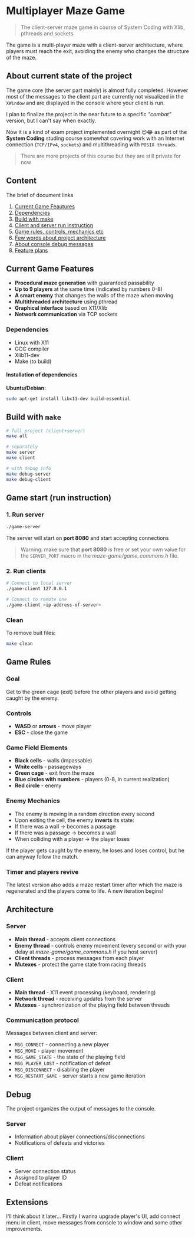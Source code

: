 # Multiplayer Maze Game 
> The client-server maze game in course of System Coding with Xlib, pthreads and sockets

The game is a multi-player maze with a client-server architecture, where players must reach the exit, avoiding the enemy who changes the structure of the maze.

## About current state of the project
The game core (the server part mainly) is almost fully completed. However most of the messages to the client part are currently not visualized in the `XWindow` and are displayed in the console where your client is run.

I plan to finalize the project in the near future to a specific *"combat"* version, but I can't say when exactly.

Now it is a kind of exam project implemented overnight 😉😂 as part of the **System Coding**  studing course somewhat covering work with an Internet connection (`TCP/IPv4`, `sockets`) and multithreading with `POSIX threads`.
> There are more projects of this course but they are still private for now

## Сontent
The brief of document links
1. [Current Game Feautures](#current-game-features)
2. [Dependencies](#dependencies)
3. [Build with make](#build-with-make)
4. [Client and server run instruction](#game-start-run-instruction)
5. [Game rules, controls, mechanics etc](#game-rules)
6. [Few words about project architecture](#architecture)
7. [About console debug messages](#debug)
8. [Feature plans](#extensions)


## Current Game Features

- **Procedural maze generation** with guaranteed passability
- **Up to 9 players** at the same time (indicated by numbers 0-8)
- **A smart enemy** that changes the walls of the maze when moving
- **Multithreaded architecture** using pthread
- **Graphical interface** based on X11/Xlib
- **Network communication** via TCP sockets


### Dependencies
- Linux with X11
- GCC compiler
- Xlib11-dev
- Make (to build)


#### Installation of dependencies

**Ubuntu/Debian:**
```bash
sudo apt-get install libx11-dev build-essential
```


## Build with `make`

```bash
# full project (client+server)
make all

# separately
make server
make client

# with debug info
make debug-server
make debug-client
```


## Game start (run instruction)

### 1. Run server
```bash
./game-server
```
The server will start on **port 8080** and start accepting connections

> Warning: make sure that **port 8080** is free or set your own value for the `SERVER_PORT` macro in the *maze-game/game_commons.h* file.


### 2. Run clients
```bash
# Connect to local server
./game-client 127.0.0.1

# Connect to remote one
./game-client <ip-address-of-server>
```

### Clean
To remove buit files:
```bash
make clean
```


## Game Rules

### Goal
Get to the green cage (exit) before the other players and avoid getting caught by the enemy.

### Controls

- **WASD** or **arrows** - move player
- **ESC** - close the game


### Game Field Elements
- **Black cells** - walls (impassable)
- **White cells** - passageways
- **Green cage** - exit from the maze
- **Blue circles with numbers** - players (0-8, in current realization)
- **Red circle** - enemy


### Enemy Mechanics
- The enemy is moving in a random direction every second
- Upon exiting the cell, the enemy **inverts** its state:
- If there was a wall -> becomes a passage
- If there was a passage -> becomes a wall
- When colliding with a player -> the player loses

If the player gets caught by the enemy, he loses and loses control, but he can anyway follow the match.

### Timer and players revive
The latest version also adds a maze restart timer after which the maze is regenerated and the players come to life. A new iteration begins!


## Architecture

### Server
- **Main thread** - accepts client connections
- **Enemy thread** - controls enemy movement (every second or with your delay at *maze-game/game_commons.h* if you host server)
- **Client threads** - process messages from each player
- **Mutexes** - protect the game state from racing threads

### Client
- **Main thread** - X11 event processing (keyboard, rendering)
- **Network thread** - receiving updates from the server
- **Mutexes** - synchronization of the playing field between threads

### Communication protocol
Messages between client and server:
- `MSG_CONNECT` - connecting a new player
- `MSG_MOVE` - player movement
- `MSG_GAME_STATE` - the state of the playing field
- `MSG_PLAYER_LOST` - notification of defeat
- `MSG_DISCONNECT` - disabling the player
- `MSG_RESTART_GAME` - server starts a new game iteration


## Debug
The project organizes the output of messages to the console.

### Server
- Information about player connections/disconnections
- Notifications of defeats and victories

### Client
- Server connection status
- Assigned to player ID
- Defeat notifications


## Extensions
I'll think about it later... Firstly I wanna upgrade player's UI, add connect menu in client, move messages from console to window and some other improvements.
